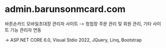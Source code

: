 # admin.barunsonmcard.com
바른손카드 모바일초대장 관리자 사이트
-> 청첩장 주문 관리 및 회원 관리, 기타 사이트 기능 관리자 연동

-> ASP.NET CORE 6.0, Visual Stdio 2022, JQuery, Linq, Bootstrap







